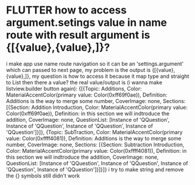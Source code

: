 
# FLUTTER how to access argument.setings value in name route with result argument is {[{value},{value},]}?

i make app use name route navigation so it can be an 'settings.argument' which can passed to next page, my problem is the output is {[{value},{value},]}, my question is how to access it because it map type and straight to List then there a value?
the real value/output is (i wanna make listview.builder button again):
{[{Topic: Additions, Color: MaterialAccentColor(primary value: Color(0xff69f0ae)), Definition: Additions is the way to merge some number, CoverImage: none, Sections: [{Section: Addition Introduction, Color: MaterialAccentColor(primary value: Color(0xff69f0ae)), Definition: in this section we will indtroduce the addition, CoverImage: none, QuestionList: [Instance of 'QQuestion', Instance of 'QQuestion', Instance of 'QQuestion', Instance of 'QQuestion']}]}, {Topic: SubTraction, Color: MaterialAccentColor(primary value: Color(0xffff4081)), Definition: Additions is the way to merge some number, CoverImage: none, Sections: [{Section: Subtraction Introduction, Color: MaterialAccentColor(primary value: Color(0xffff4081)), Definition: in this section we will indtroduce the addition, CoverImage: none, QuestionList: [Instance of 'QQuestion', Instance of 'QQuestion', Instance of 'QQuestion', Instance of 'QQuestion']}]}]}
i try to make string and remove the {} symbols still didn't work

        